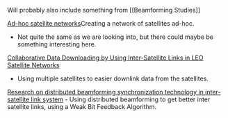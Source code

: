 Will probably also include something from [[Beamforming Studies]]

[Ad-hoc satellite networks](https://ieeexplore-ieee-org.zorac.aub.aau.dk/stamp/stamp.jsp?tp=&arnumber=9527597)Creating a network of satellites ad-hoc.
- Not quite the same as we are looking into, but there could maybe be something interesting here. 

[Collaborative Data Downloading by Using Inter-Satellite Links in LEO Satellite Networks](https://ieeexplore-ieee-org.zorac.aub.aau.dk/stamp/stamp.jsp?tp=&arnumber=7805169)
- Using multiple satellites to easier downlink data from the satellites.


[Research on distributed beamforming synchronization technology in inter-satellite link system](https://journals.sagepub.com/doi/epub/10.1177/00202940221089256) 
	- Using distributed beamforming to get better inter satellite links, using a Weak Bit Feedback Algorithm. 
